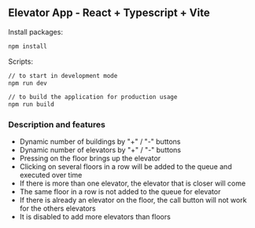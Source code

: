 ## Elevator App - React + Typescript + Vite

Install packages:

```bash
npm install
```

Scripts:

```bash
// to start in development mode 
npm run dev

// to build the application for production usage
npm run build
```

### Description and features

- Dynamic number of buildings by "+" / "-" buttons
- Dynamic number of elevators by "+" / "-" buttons
- Pressing on the floor brings up the elevator
- Clicking on several floors in a row will be added to the queue and executed over time
- If there is more than one elevator, the elevator that is closer will come
- The same floor in a row is not added to the queue for elevator
- If there is already an elevator on the floor, the call button will not work for the others elevators
- It is disabled to add more elevators than floors
